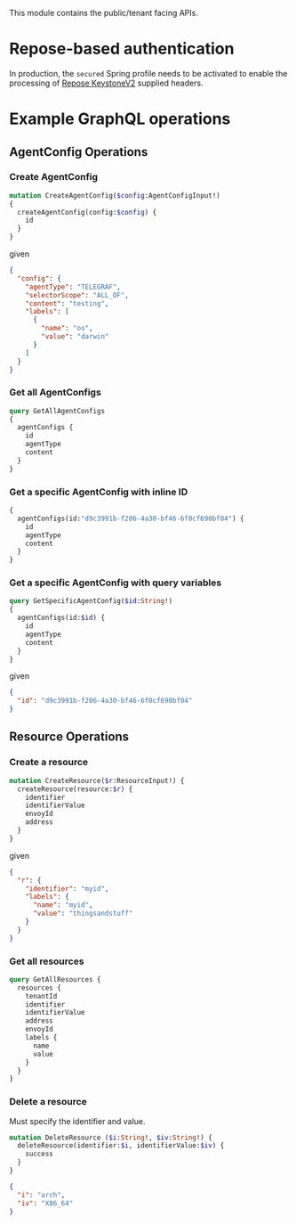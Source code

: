 
This module contains the public/tenant facing APIs.

# Repose-based authentication

In production, the `secured` Spring profile needs to be activated to enable the processing
of [Repose KeystoneV2](https://repose.atlassian.net/wiki/spaces/REPOSE/pages/34275336/Keystone+v2+filter) supplied headers.

# Example GraphQL operations

## AgentConfig Operations

### Create AgentConfig

```graphql
mutation CreateAgentConfig($config:AgentConfigInput!)
{
  createAgentConfig(config:$config) {
    id
  }
}
```

given

```json
{
  "config": {
    "agentType": "TELEGRAF",
    "selectorScope": "ALL_OF",
    "content": "testing",
    "labels": [
      {
        "name": "os",
        "value": "darwin"
      }
    ]
  }
}
```

### Get all AgentConfigs

```graphql
query GetAllAgentConfigs
{
  agentConfigs {
    id
    agentType
    content
  }
}
```

### Get a specific AgentConfig with inline ID

```graphql
{
  agentConfigs(id:"d9c3991b-f206-4a30-bf46-6f0cf690bf04") {
    id
    agentType
    content
  }
}
```

### Get a specific AgentConfig with query variables

```graphql
query GetSpecificAgentConfig($id:String!)
{
  agentConfigs(id:$id) {
    id
    agentType
    content
  }
}
```

given 

```json
{
  "id": "d9c3991b-f206-4a30-bf46-6f0cf690bf04"
}
```

## Resource Operations

### Create a resource

```graphql
mutation CreateResource($r:ResourceInput!) {
  createResource(resource:$r) {
    identifier
    identifierValue
    envoyId
    address
  }
}
```

given

```json
{
  "r": {
    "identifier": "myid",
    "labels": {
      "name": "myid",
      "value": "thingsandstuff"
    }
  }
}
```

### Get all resources
```graphql
query GetAllResources {
  resources {
    tenantId
    identifier
    identifierValue
    address
    envoyId
    labels {
      name
      value
    }
  }
}
```

### Delete a resource
Must specify the identifier and value.

```graphql
mutation DeleteResource ($i:String!, $iv:String!) {
  deleteResource(identifier:$i, identifierValue:$iv) {
    success
  }
}
```

```json
{
  "i": "arch",
  "iv": "X86_64"
}
```